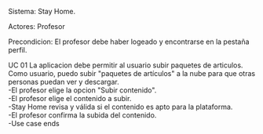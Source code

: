   
Sistema: Stay Home.

Actores: Profesor

Precondicion: El profesor debe haber logeado y encontrarse en la pestaña perfil.

UC 01 La aplicacion debe permitir al usuario subir paquetes de articulos.<br/> 
Como usuario, puedo subir "paquetes de artículos" a la nube para que otras personas puedan ver y descargar.<br/> 
-El profesor elige la opcion "Subir contenido".<br/>
-El profesor elige el contenido a subir.<br/>
-Stay Home revisa y válida si el contenido es apto para la plataforma.<br/>
-El profesor confirma la subida del contenido.<br/>
-Use case ends
